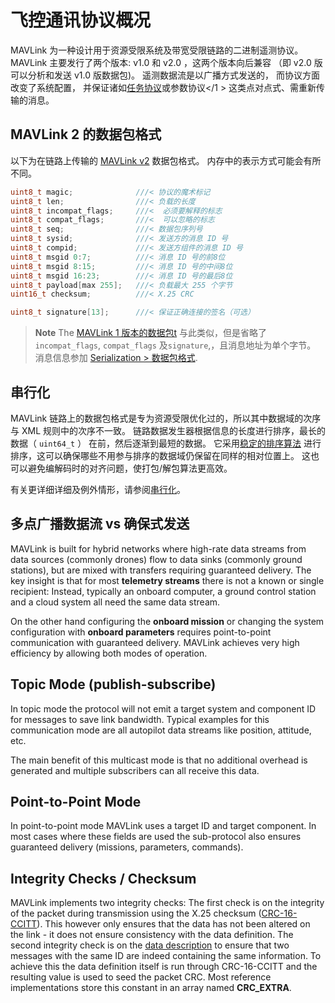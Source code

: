 # 飞控通讯协议概况

MAVLink 为一种设计用于资源受限系统及带宽受限链路的二进制遥测协议。 MAVLink 主要发行了两个版本: v1.0 和 v2.0 ，这两个版本向后兼容 （即 v2.0 版可以分析和发送 v1.0 版数据包)。 遥测数据流是以广播方式发送的， 而协议方面改变了系统配置， 并保证诸如[任务协议](../services/mission.md)或参数协议</1 > 这类点对点式、需重新传输的消息。</p> 

## MAVLink 2 的数据包格式

以下为在链路上传输的 [MAVLink v2](../guide/mavlink_2.md) 数据包格式。 内存中的表示方式可能会有所不同。

```C
uint8_t magic;              ///< 协议的魔术标记
uint8_t len;                ///< 负载的长度
uint8_t incompat_flags;     ///<  必须要解释的标志
uint8_t compat_flags;       ///<  可以忽略的标志
uint8_t seq;                ///< 数据包序列号
uint8_t sysid;              ///< 发送方的消息 ID 号
uint8_t compid;             ///< 发送方组件的消息 ID 号
uint8_t msgid 0:7;          ///< 消息 ID 号的前8位
uint8_t msgid 8:15;         ///< 消息 ID 号的中间8位
uint8_t msgid 16:23;        ///< 消息 ID 号的最后8位
uint8_t payload[max 255];   ///< 负载最大 255 个字节
uint16_t checksum;          ///< X.25 CRC
```

```C
uint8_t signature[13];      ///< 保证正确连接的签名（可选）
```

> **Note** The [MAVLink 1 版本的数据包t](../guide/serialization.md#v1_packet_format) 与此类似，但是省略了 `incompat_flags`, `compat_flags` 及`signature`,，且消息地址为单个字节。 消息信息参加 [Serialization > 数据包格式](../guide/serialization.md#packet_format).

## 串行化

MAVLink 链路上的数据包格式是专为资源受限优化过的，所以其中数据域的次序与 XML 规则中的次序不一致。 链路数据发生器根据信息的长度进行排序，最长的数据（ `uint64_t` ） 在前，然后逐渐到最短的数据。 它采用[稳定的排序算法](https://en.wikipedia.org/wiki/Sorting_algorithm#Stability) 进行排序，这可以确保哪些不用参与排序的数据域仍保留在同样的相对位置上。 这也可以避免编解码时的对齐问题，使打包/解包算法更高效。

有关更详细详细及例外情形，请参阅[串行化](../guide/serialization.md)。

## 多点广播数据流 vs 确保式发送

MAVLink is built for hybrid networks where high-rate data streams from data sources (commonly drones) flow to data sinks (commonly ground stations), but are mixed with transfers requiring guaranteed delivery. The key insight is that for most **telemetry streams** there is not a known or single recipient: Instead, typically an onboard computer, a ground control station and a cloud system all need the same data stream.

On the other hand configuring the **onboard mission** or changing the system configuration with **onboard parameters** requires point-to-point communication with guaranteed delivery. MAVLink achieves very high efficiency by allowing both modes of operation.

## Topic Mode \(publish-subscribe\)

In topic mode the protocol will not emit a target system and component ID for messages to save link bandwidth. Typical examples for this communication mode are all autopilot data streams like position, attitude, etc.

The main benefit of this multicast mode is that no additional overhead is generated and multiple subscribers can all receive this data.

## Point-to-Point Mode

In point-to-point mode MAVLink uses a target ID and target component. In most cases where these fields are used the sub-protocol also ensures guaranteed delivery (missions, parameters, commands).

## Integrity Checks / Checksum

MAVLink implements two integrity checks: The first check is on the integrity of the packet during transmission using the X.25 checksum ([CRC-16-CCITT](https://en.wikipedia.org/wiki/Cyclic_redundancy_check)). This however only ensures that the data has not been altered on the link - it does not ensure consistency with the data definition. The second integrity check is on the [data description](https://en.wikipedia.org/wiki/Data_definition_language) to ensure that two messages with the same ID are indeed containing the same information. To achieve this the data definition itself is run through CRC-16-CCITT and the resulting value is used to seed the packet CRC. Most reference implementations store this constant in an array named **CRC\_EXTRA**.